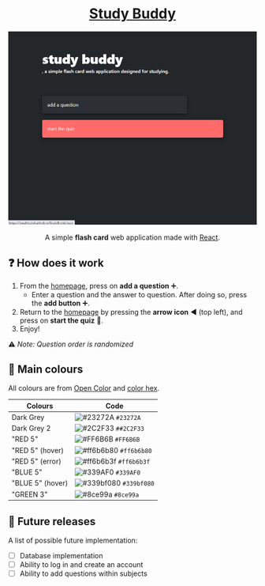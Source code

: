 <h1 align="center"><a href="https://jonahlouis4.github.io/StudyBuddy/">Study Buddy</a></h1>
<div align="center"><img src="public/sB_demo.png"></div>  
<p align="center">A simple <b>flash card</b> web application made with <a href="https://reactjs.org/docs/hooks-overview.html" target="_blank">React</a>.</p>

## :question: How does it work
1. From the [homepage](https://jonahlouis4.github.io/StudyBuddy/), press on **add a question** :heavy_plus_sign:.
    - Enter a question and the answer to question. After doing so, press the **add button**  :heavy_plus_sign:.
2. Return to the [homepage](https://jonahlouis4.github.io/StudyBuddy/) by pressing the **arrow icon** :arrow_backward: (top left), and press on **start the quiz** :pencil:.
3. Enjoy!

:warning: *Note: Question order is randomized*

## :art: Main colours
All colours are from [Open Color](https://yeun.github.io/open-color/) and [color hex](https://www.color-hex.com/color-palette/25362).

| Colours	     | Code																		        |
|----------------|----------------------------------------------------------------------------------|
| Dark Grey	     |![#23272A](https://via.placeholder.com/15/23272A/000000?text=+) `#23272A`         |
| Dark Grey 2    |![#2C2F33](https://via.placeholder.com/15/2C2F33/000000?text=+) `##2C2F33`        |
|"RED 5"	     |![#FF6B6B](https://via.placeholder.com/15/FF6B6B/000000?text=+) `#FF6B6B`         |
|"RED 5" (hover) |![#ff6b6b80](https://via.placeholder.com/15/ff6b6b80/000000?text=+) `#ff6b6b80`   |
|"RED 5" (error) |![#ff6b6b3f](https://via.placeholder.com/15/ff6b6b3f/000000?text=+) `#ff6b6b3f`   |
|"BLUE 5" 	     |![#339AF0](https://via.placeholder.com/15/339AF0/000000?text=+) `#339AF0`  	    |
|"BLUE 5" (hover)|![#339bf080](https://via.placeholder.com/15/339bf080/000000?text=+) `#339bf080`   |
|"GREEN 3"       |![#8ce99a](https://via.placeholder.com/15/8ce99a/000000?text=+) `#8ce99a`  		|	

## :memo: Future releases

A list of possible future implementation:

- [ ] Database implementation
- [ ] Ability to log in and create an account
- [ ] Ability to add questions within subjects
